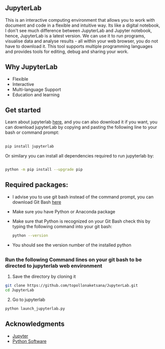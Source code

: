 ## JupyterLab
This is an interactive computing environment that allows you to work with document and code in a flexible and intuitive way. Its like a digital notebook, I don't see much difference between JupyterLab and Jupyter notebook, hence, JupyterLab is a latest version. We can use it to run programs, visualise data and analyse results - all within your web browser, you do not have to download it. This tool supports multiple programming languages and provides tools for editing, debug and sharing your work. 

## Why JupyterLab

- Flexible
- Interactive
- Multi-language Support
- Education and learning

## Get started
Learn about jupyterlab [here](https://jupyterlab.readthedocs.io/en/stable/), and you can also download it if you want, you can download jupyterLab by copying and pasting the following line to your bash or command prompt:
##

```bash
pip install jupyterlab
```
Or similary you can install all dependencies required to run jupyterlab by:

##
```bash
python -m pip install --upgrade pip
```

##

## Required packages:

- I advise you to use git bash instead of the command prompt, you can download Git Bash [here](https://git-scm.com/downloads/)
- Make sure you have Python or Anaconda package
- Make sure that Python is recognized on your Git Bash check this by typing the following command into your git bash:
  
  ```bash
  python --version
  ```
- You should see the version number of the installed python 
  
##

### Run the following Command lines on your git bash to be directed to jupyterlab web environment

1. Save the directory by cloning it
```bash
git clone https://github.com/topollonaketsana/JupyterLab.git
cd JupyterLab 

```
2. Go to jupyterlab  

```bash
python launch_jupyterlab.py
```

##

## Acknowledgments
- [Jupyter](https://jupyter.org/)
- [Python Software](https://www.python.org/psf/)

